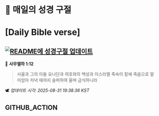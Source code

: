 # 🙏 매일의 성경 구절
# [Daily Bible verse]
## [![README에 성경구절 업데이트](https://github.com/DONGSUKA/first_test/actions/workflows/update-readme-bible.yml/badge.svg)](https://github.com/DONGSUKA/first_test/actions/workflows/update-readme-bible.yml)
<!-- START_BIBLE_VERSE -->
📖 **사무엘하 1:12**
> 사울과 그의 아들 요나단과 여호와의 백성과 이스라엘 족속이 칼에 죽음으로 말미암아 저녁 때까지 슬퍼하여 울며 금식하니라

🕊️ _업데이트 시각: 2025-08-31 19:38:36 KST_
  <!-- END_BIBLE_VERSE -->
## GITHUB_ACTION
